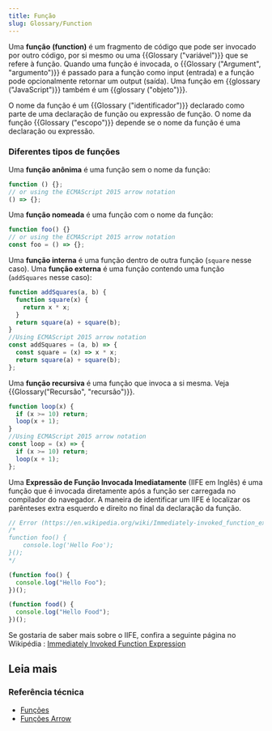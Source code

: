 ```yaml
---
title: Função
slug: Glossary/Function
---
```


Uma **função** **(function)** é um fragmento de código que pode ser invocado por outro código, por si mesmo ou uma {{Glossary ("variável")}} que se refere à função. Quando uma função é invocada, o {{Glossary ("Argument", "argumento")}} é passado para a função como input (entrada) e a função pode opcionalmente retornar um output (saída). Uma função em {{glossary ("JavaScript")}} também é um {{glossary ("objeto")}}.

O nome da função é um {{Glossary ("identificador")}} declarado como parte de uma declaração de função ou expressão de função. O nome da função {{Glossary ("escopo")}} depende se o nome da função é uma declaração ou expressão.

### Diferentes tipos de funções

Uma **função anônima** é uma função sem o nome da função:

```js
function () {};
// or using the ECMAScript 2015 arrow notation
() => {};
```

Uma **função nomeada** é uma função com o nome da função:

```js
function foo() {}
// or using the ECMAScript 2015 arrow notation
const foo = () => {};
```

Uma **função interna** é uma função dentro de outra função (`square` nesse caso). Uma **função externa** é uma função contendo uma função (`addSquares` nesse caso):

```js
function addSquares(a, b) {
  function square(x) {
    return x * x;
  }
  return square(a) + square(b);
}
//Using ECMAScript 2015 arrow notation
const addSquares = (a, b) => {
  const square = (x) => x * x;
  return square(a) + square(b);
};
```

Uma **função recursiva** é uma função que invoca a si mesma. Veja {{Glossary("Recursão", "recursão")}}.

```js
function loop(x) {
  if (x >= 10) return;
  loop(x + 1);
}
//Using ECMAScript 2015 arrow notation
const loop = (x) => {
  if (x >= 10) return;
  loop(x + 1);
};
```

Uma **Expressão de Função Invocada Imediatamente** (IIFE em Inglês) é uma função que é invocada diretamente após a função ser carregada no compilador do navegador. A maneira de identificar um IIFE é localizar os parênteses extra esquerdo e direito no final da declaração da função.

```js
// Error (https://en.wikipedia.org/wiki/Immediately-invoked_function_expression)
/*
function foo() {
    console.log('Hello Foo');
}();
*/

(function foo() {
  console.log("Hello Foo");
})();

(function food() {
  console.log("Hello Food");
})();
```

Se gostaria de saber mais sobre o IIFE, confira a seguinte página no Wikipédia : [Immediately Invoked Function Expression](https://en.wikipedia.org/wiki/Immediately-invoked_function_expression)

## Leia mais

### Referência técnica

- [Funções](/pt-BR/docs/Web/JavaScript/Guide/Fun%C3%A7%C3%B5es)
- [Funções Arrow](/pt-BR/docs/Web/JavaScript/Reference/Functions/Arrow_functions)
